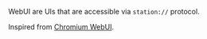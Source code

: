 WebUI are UIs that are accessible via `station://` protocol.


Inspired from [Chromium WebUI].


[Chromium WebUI]: https://chromium.googlesource.com/chromium/src/+/lkgr/docs/webui_explainer.md
